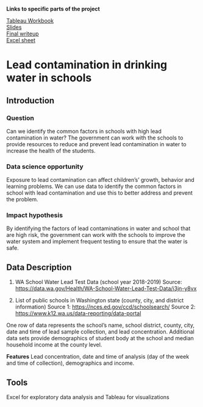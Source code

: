 **Links to specific parts of the project**

[Tableau Workbook](https://public.tableau.com/app/profile/jing4059/viz/Drinkingwaterinschools/Leaddashboard?publish=yes) <br>
[Slides](https://github.com/lee-jin81/metis_project_3_business/blob/main/Slides_business_lead.pdf) <br>
[Final writeup](https://github.com/lee-jin81/metis_project_3_business/blob/main/3.Final%20writeup.pdf) <br>
[Excel sheet](https://github.com/lee-jin81/metis_project_3_business/blob/main/Project_3_v14.xlsx) <br>

# Lead contamination in drinking water in schools
## Introduction 


### Question
Can we identify the common factors in schools with high lead contamination in water?
The government can work with the schools to provide resources to reduce and prevent lead contamination in water to increase the health of the students.

### Data science opportunity
Exposure to lead contamination can affect children’s’ growth, behavior and learning problems. 
We can use data to identify the common factors in school with lead contamination and use this to better address and prevent the problem. 

### Impact hypothesis
By identifying the factors of lead contaminations in water and school that are high risk, the government can work with the schools to improve the water system and implement frequent testing to ensure that the water is safe. 

## Data Description
1.	WA School Water Lead Test Data (school year 2018-2019)
Source: https://data.wa.gov/Health/WA-School-Water-Lead-Test-Data/i3jn-y8vx

2.	List of public schools in Washington state (county, city, and district information)
Source 1: https://nces.ed.gov/ccd/schoolsearch/
Source 2: https://www.k12.wa.us/data-reporting/data-portal

One row of data represents the school’s name, school district, county, city, date and time of lead sample collection, and lead concentration. Additional data sets provide demographics of student body at the school and median household income at the county level. 

**Features**
Lead concentration, date and time of analysis (day of the week and time of collection), demographics and income.

## Tools
Excel for exploratory data analysis and Tableau for visualizations
